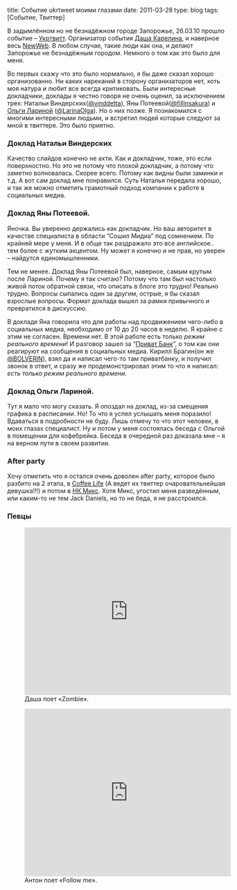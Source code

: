 title: Событие ukrtweet моими глазами
date: 2011-03-28
type: blog
tags: [Событие, Твиттер]

В задымлённом но не безнадёжном городе Запорожье, 26.03.10 прошло событие – [Укртвитт](http://ukrtweet.com.ua/). Организатор события [Даша Карелина](http://daryakarelina.com/), и наверное весь [NewWeb](http://newweb.com.ua/). В любом случае, такие люди как она, и делают Запорожье не безнадёжным городом. Немного о том как это было для меня.

Во первых скажу что это было нормально, я бы даже сказал хорошо организованно. Ни каких нареканий в сторону организаторов нет, хоть моя натура и любит все всегда критиковать. Были интересные докладчики, доклады я честно говоря не очень оценил, за исключением трех: Натальи Виндерских([@vinddetta](http://twitter.com/vinddetta)), Яны Потеевой([@fillinsakura](http://twitter.com/fillinsakura)) и [Ольги Лариной](http://www.olga-larina.com/) ([@LarinaOlga](http://twitter.com/LarinaOlga)). Но о них позже. Я познакомился с многими интересными людьми, и встретил людей которые следуют за мной в твиттере. Это было приятно.

### Доклад Натальи Виндерских

Качество слайдов конечно не ахти. Как и докладчик, тоже, это если поверхностно. Но это не потому что плохой докладчик, а потому что заметно волновалась. Скорее всего. Потому как видны были заминки и т.д. А вот сам доклад мне понравился. Суть Наталья передала хорошо, и так же можно отметить грамотный подход компании к работе в социальных медиа.

### Доклад Яны Потеевой.

Яночка. Вы уверенно держались как докладчик. Но ваш авторитет в качестве специалиста в области “Сошил Мидиа” под сомнением. По крайней мере у меня. И в обще так раздражало это все английское.. тем более с жутким акцентом. Ну может я конечно и не прав, но уверен – найдутся единомышленники.

Тем не менее. Доклад Яны Потеевой был, наверное, самым крутым после Лариной. Почему я так считаю? Потому что там был настолько живой поток обратной связи, что описать в блоге это трудно! Реально трудно. Вопросы сыпались один за другим, острые, я бы сказал взрослые вопросы. Формат доклада вышел за рамки привычного и превратился в дискуссию.

В докладе Яна говорила что для работы над продвижением чего-либо в социальных медиа, необходимо от 10 до 20 часов в неделю. Я крайне с этим не согласен. Времени нет. В этой работе есть только *режим реального времени*! И разговор зашел за “[Приват Банк](http://privatbank.ua/)”, о том как они реагируют на сообщения в социальных медиа. Кирилл Брагин(он же [@BOLVERIN](http://twitter.com/BOLVERIN)), взял да и написал чего-то там приватбанку, и получил звонок в ответ, и сразу же продемонстрировал этим то что я написал: *есть только режим реального времени*.

### Доклад Ольги Лариной.

Тут я мало что могу сказать. Я опоздал на доклад, из-за смещения графика в расписании. Но! То что я успел услышать меня поразило! Вдаваться в подробности не буду. Лишь отмечу то что этот человек, в моих глазах специалист. Ну и потом у меня состоялась беседа с Ольгой в помещении для кофебрейка. Беседа в очередной раз доказала мне – я на верном пути в своем развитии.

### After party

Хочу отметить что я остался очень доволен after party, которое было разбито на 2 этапа, в [Coffee Life](http://coffeelife.com.ua/) (А ведет их твиттер очаровательнейшая девушка!!!) и потом в [НК Микс](http://mix.zp.ua/). Хотя Микс, угостил меня разведённым, или каким-то не тем Jack Daniels, но то не беда, я не расстроился.

### Певцы

<figure>
    <div class="if"><iframe title="YouTube video player" width="476" height="387" src="http://www.youtube.com/embed/1E_Yy27N-DY" frameborder="0" allowfullscreen></iframe></div>
    <figcaption>Даша поет &laquo;Zombie&raquo;.</figcaption>
</figure>

<figure>
    <div class="if"><iframe title="YouTube video player" width="476" height="387" src="http://www.youtube.com/embed/40uHYSCgpqE" frameborder="0" allowfullscreen></iframe></div>
    <figcaption>Антон поет &laquo;Follow me&raquo;.</figcaption>
</figure>